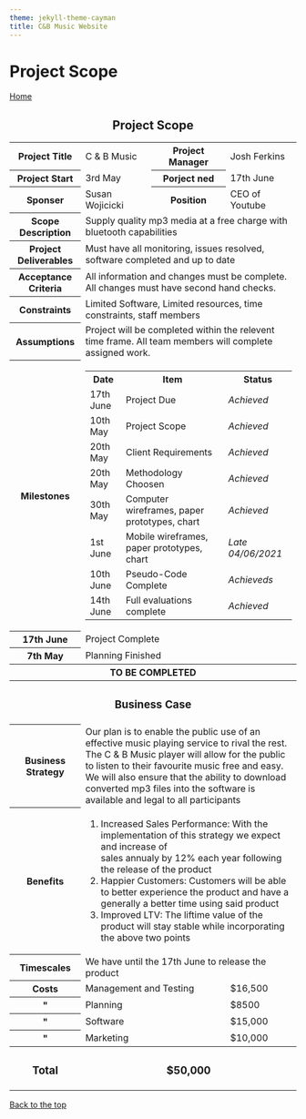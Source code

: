 ```yaml
---
theme: jekyll-theme-cayman
title: C&B Music Website
---
```


<h1>Project Scope</h1>

<a href="https://JoshFerkins.github.io/EIT-ac-nz-ITPM5240-202051MB-c-b-torture-Website/">Home</a>
<a id="top"/>

<div align="center">
  <h2>Project Scope</h2>
</div>
<table>
  <tr>
    <th>Project Title</th>
    <td>C & B Music</td>
    <th>Project Manager</th>
    <td>Josh Ferkins</td>
  </tr>
  <tr>
    <th>Project Start</th>
    <td>3rd May</td>
    <th>Porject ned</th>
    <td>17th June</td>
  </tr>
  <tr>
    <th>Sponser</th>
    <td>Susan Wojicicki</td>
    <th>Position</th>
    <td>CEO of Youtube</td>
  </tr>
  <tr>
    <th>Scope Description</th>
    <td colspan="3">Supply quality mp3 media at a free charge with bluetooth capabilities</td>
  </tr>
  <tr>
    <th>Project Deliverables</th>
    <td colspan="3">Must have all monitoring, issues resolved, software completed and up to date</td>
  </tr>
  <tr>
    <th>Acceptance Criteria</th>
    <td colspan="3">All information and changes must be complete. All changes must have second hand checks.</td>
  </tr>
  <tr>
    <th>Constraints</th>
    <td colspan="3">Limited Software, Limited resources, time constraints, staff members</td>
  </tr>
  <tr>
    <th>Assumptions</th>
    <td colspan="3">Project will be completed within the relevent time frame. All team members will complete assigned work.</td>
  </tr>
  <tr>
    <th>Milestones</th>
    <td colspan="3">
      <table>
        <tr>
          <th>Date</th>
          <th>Item</th>
          <th>Status</th>
        </tr>
        <tr>
          <td>17th June</td>
          <td>Project Due</td>
          <td><i>Achieved</i></td>
        </tr>
        <tr>
          <td>10th May</td>
          <td>Project Scope</td>
          <td><i>Achieved</i></td>
        </tr>
        <tr>
          <td>20th May</td>
          <td>Client Requirements</td>
          <td><i>Achieved</i></td>
        </tr>
        <tr>
          <td>20th May</td>
          <td>Methodology Choosen</td>
          <td><i>Achieved</i></td>
        </tr>
        <tr>
          <td>30th May</td>
          <td>Computer wireframes, paper prototypes, chart</td>
          <td><i>Achieved</i></td>
        </tr>
        <tr>
          <td>1st June</td>
          <td>Mobile wireframes, paper prototypes, chart</td>
          <td><i>Late 04/06/2021</i></td>
        </tr>
        <tr>
          <td>10th June</td>
          <td>Pseudo-Code Complete</td>
          <td><i>Achieveds</i></td>
        </tr>
        <tr>
          <td>14th June</td>
          <td>Full evaluations complete</td>
          <td><i>Achieved</i></td>
        </tr>
      </table>   
    </td>
  </tr>
  <tr>
    <th>17th June</th>
    <td colspan="3">Project Complete</td>
  </tr>
  <tr>
    <th>7th May</th>
    <td colspan="3">Planning Finished</td>
  </tr>
  <tr>
    <th colspan="4">TO BE COMPLETED</th>
  </tr>
  <tr>
    <th colspan="4"><h3>Business Case</h2></th>
  </tr>
  <tr>
    <th>Business Strategy</th>
    <td colspan="3">Our plan is to enable the public use of an effective music playing service to rival the rest.<br> 
      The C & B Music player will allow for the public to listen to their favourite music free and easy.<br>
      We will also ensure that the ability to download converted mp3 files into the software is available and legal to all participants</td>
  </tr>
  <tr>
    <th>Benefits</th>
    <td colspan="3">
      <ol>
        <li>Increased Sales Performance: With the implementation of this strategy we expect and increase of<br>
          sales annualy by 12% each year following the release of the product</li>
        <li>Happier Customers: Customers will be able to better experience the product and have a generally a better time using said product</li>
        <li>Improved LTV: The liftime value of the product will stay stable while incorporating the above two points</li>
      </ol>
    </td>
  </tr>
  <tr>
    <th>Timescales</th>
    <td colspan="3">We have until the 17th June to release the product</td>
  </tr>
  <tr>
    <th>Costs</th>
    <td colspan="2">Management and Testing</td>
    <td>$16,500</td>
  </tr>
  <tr>
    <th>"</th>
    <td colspan="2">Planning</td>
    <td>$8500</td>
  </tr>
  <tr>
    <th>"</th>
    <td colspan="2">Software</td>
    <td>$15,000</td>
  </tr>
  <tr>
    <th>"</th>
    <td colspan="2">Marketing</td>
    <td>$10,000</td>
  </tr>
  <tr>
    <th><h3>Total</h3></th>
    <th colspan="3"><h3>$50,000</h3></th>
  </tr>
</table>


<a href="#top">Back to the top</a>
